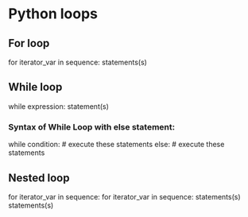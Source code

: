 # Python loops
## For loop 
  for iterator_var in sequence:
    statements(s)
## While loop
  while expression:
    statement(s)
### Syntax of While Loop with else statement:
   while condition:
     # execute these statements
   else:
     # execute these statements
## Nested loop
   for iterator_var in sequence:
      for iterator_var in sequence:
         statements(s)
   statements(s)
